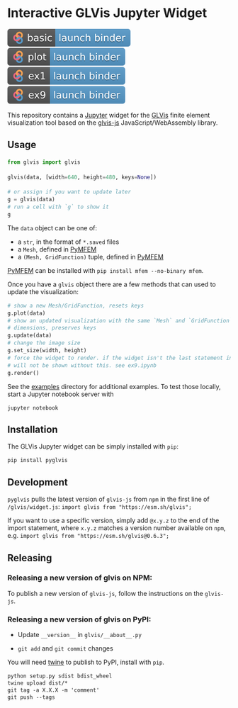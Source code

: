 # Interactive GLVis Jupyter Widget

<!-- Badges generated at https://mybinder.readthedocs.io/en/latest/howto/badges.html -->
[![badge](examples/basic.svg "Basic GLVis + Jupyter Example")](https://mybinder.org/v2/gh/GLVis/pyglvis/anywidget?filepath=examples%2Fbasic.ipynb)
[![badge](examples/plot.svg "Plot grid functions")](https://mybinder.org/v2/gh/GLVis/pyglvis/anywidget?filepath=examples%2Fplot.ipynb)
[![badge](examples/ex1.svg "MFEM's Example 1")](https://mybinder.org/v2/gh/GLVis/pyglvis/anywidget?filepath=examples%2Fex1.ipynb)
[![badge](examples/ex9.svg "MFEM's Example 9")](https://mybinder.org/v2/gh/GLVis/pyglvis/anywidget?filepath=examples%2Fex9.ipynb)

This repository contains a [Jupyter](https://jupyter.org/) widget for the [GLVis](https://glvis.org/) finite element
visualization tool based on the [glvis-js](https://github.com/GLVis/glvis-js) JavaScript/WebAssembly library.

## Usage

```python
from glvis import glvis

glvis(data, [width=640, height=480, keys=None])

# or assign if you want to update later
g = glvis(data)
# run a cell with `g` to show it
g
```

The `data` object can be one of:

- a `str`, in the format of `*.saved` files
- a `Mesh`, defined in [PyMFEM](https://github.com/mfem/pymfem)
- a `(Mesh, GridFunction)` tuple, defined in [PyMFEM](https://github.com/mfem/pymfem)

[PyMFEM](https://github.com/mfem/pymfem) can be installed with `pip install mfem --no-binary mfem`.


Once you have a `glvis` object there are a few methods that can used to update the
visualization:
```python
# show a new Mesh/GridFunction, resets keys
g.plot(data)
# show an updated visualization with the same `Mesh` and `GridFunction`
# dimensions, preserves keys
g.update(data)
# change the image size
g.set_size(width, height)
# force the widget to render. if the widget isn't the last statement in a cell it
# will not be shown without this. see ex9.ipynb
g.render()
```

See the [examples](examples/) directory for additional examples. To test those locally, start a Jupyter notebook server with

```
jupyter notebook
```

## Installation

The GLVis Jupyter widget can be simply installed with `pip`:

```
pip install pyglvis
```


## Development

`pyglvis` pulls the latest version of `glvis-js` from `npm` in the first line of `/glvis/widget.js`: 
`import glvis from "https://esm.sh/glvis";`

If you want to use a specific version, simply add `@x.y.z` to the end of the import statement, where `x.y.z` matches a version number available on `npm`, e.g.
`import glvis from "https://esm.sh/glvis@0.6.3";`



## Releasing

### Releasing a new version of glvis on NPM:

To publish a new version of `glvis-js`, follow the instructions on the `glvis-js`.


### Releasing a new version of glvis on PyPI:

- Update `__version__` in `glvis/__about__.py` 

- `git add` and `git commit` changes


You will need [twine](https://pypi.org/project/twine/) to publish to PyPI, install with `pip`.

```
python setup.py sdist bdist_wheel
twine upload dist/*
git tag -a X.X.X -m 'comment'
git push --tags
```
